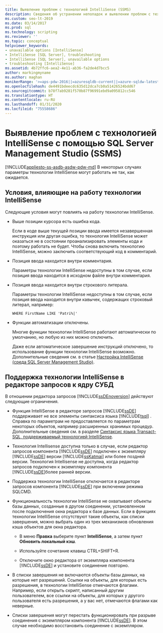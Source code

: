 ```yaml
---
title: Выявление проблем с технологией IntelliSense (SSMS)
description: Сведения об устранении неполадок и выявлении проблем с технологией IntelliSense с помощью SQL Server Management Studio (SSMS).
ms.custom: seo-lt-2019
ms.date: 03/14/2017
ms.prod: sql
ms.technology: scripting
ms.reviewer: ''
ms.topic: conceptual
helpviewer_keywords:
- unavailable options [IntelliSense]
- IntelliSense [SQL Server], troubleshooting
- IntelliSense [SQL Server], unavailable options
- troubleshooting [IntelliSense]
ms.assetid: 4b72ffc6-aea2-4e11-ab36-fa2de4d7bcc5
author: markingmyname
ms.author: maghan
monikerRange: '>=aps-pdw-2016||=azuresqldb-current||=azure-sqldw-latest||>=sql-server-2016||=sqlallproducts-allversions||>=sql-server-linux-2017||=azuresqldb-mi-current'
ms.openlocfilehash: de4491bdeecdc635d12dca7cb0a51426524bdd67
ms.sourcegitcommit: b78f7ab9281f570b87f96991ebd9a095812cc546
ms.translationtype: HT
ms.contentlocale: ru-RU
ms.lasthandoff: 01/31/2020
ms.locfileid: "75558686"
---
```

# <a name="identify-issues-with-intellisense---sql-server-management-studio-ssms"></a>Выявление проблем с технологией IntelliSense с помощью SQL Server Management Studio (SSMS)
[!INCLUDE[appliesto-ss-asdb-asdw-pdw-md](../../includes/appliesto-ss-asdb-asdw-pdw-md.md)]
  В некоторых случаях параметры технологии IntelliSense могут работать не так, как ожидается.  
  
## <a name="conditions-that-affect-intellisense"></a>Условия, влияющие на работу технологии IntelliSense  
 Следующие условия могут повлиять на работу технологии IntelliSense.  
  
-   Выше позиции курсора есть ошибка кода.  
  
     Если в коде выше текущей позиции ввода имеется незавершенная инструкция или другая ошибка, то технология IntelliSense может оказаться не в состоянии проанализировать элементы кода и поэтому работать не будет. Чтобы снова включить технологию IntelliSense, можно заключить соответствующий код в комментарий.  
  
-   Позиция ввода находится внутри комментария.  
  
     Параметры технологии IntelliSense недоступны в том случае, если позиция ввода находится в исходном файле внутри комментария.  
  
-   Позиция ввода находится внутри строкового литерала.  
  
     Параметры технологии IntelliSense недоступны в том случае, если позиция ввода находится внутри кавычек, содержащих строковый литерал, например:  
  
     `WHERE FirstName LIKE 'Patri%|'`  
  
-   Функции автоматизации отключены.  
  
     Многие функции технологии IntelliSense работают автоматически по умолчанию, но любую из них можно отключить.  
  
     Даже если автоматическое завершение инструкций отключено, то использование функции технологии IntelliSense возможно. Дополнительные сведения см. в статье [Настройка IntelliSense (среда SQL Server Management Studio)](../../relational-databases/scripting/configure-intellisense-sql-server-management-studio.md).  
  
## <a name="database-engine-query-intellisense"></a>Поддержка технологии IntelliSense в редакторе запросов к ядру СУБД  
 В отношении редактора запросов [!INCLUDE[ssDEnoversion](../../includes/ssdenoversion-md.md)] действуют следующие ограничения.  
  
-   Функция IntelliSense в редакторе запросов [!INCLUDE[ssDE](../../includes/ssde-md.md)] поддерживает не все элементы синтаксиса языка [!INCLUDE[tsql](../../includes/tsql-md.md)] . Справка по параметрам не предоставляется по параметрам некоторых объектов, например расширенных хранимых процедур. Дополнительные сведения см. в разделе [Синтаксис языка Transact-SQL, поддерживаемый технологией IntelliSense](../../relational-databases/scripting/transact-sql-syntax-supported-by-intellisense.md).  
  
-   Технология Intellisense доступна только в случае, если редактор запросов компонента [!INCLUDE[ssDE](../../includes/ssde-md.md)] подключен к экземпляру [!INCLUDE[ssDE](../../includes/ssde-md.md)] версии [!INCLUDE[ssKatmai](../../includes/sskatmai-md.md)] или более поздней версии. Технология Intellisense не доступна, когда редактор запросов подключен к экземпляру компонента [!INCLUDE[ssDE](../../includes/ssde-md.md)]более ранней версии.  
  
-   Поддержка технологии IntelliSense отключается в редакторе запросов компонента [!INCLUDE[ssDE](../../includes/ssde-md.md)] при включении режима SQLCMD.  
  
-   Функциональность технологии IntelliSense не охватывает объекты базы данных, созданные в другом соединении, установленном после подключения окна редактора к базе данных. Если в функциях технологии IntelliSense отсутствуют такие объекты, как списки завершения, можно выбрать один из трех механизмов обновления кэша объектов для окна редактора.  
  
    -   В меню **Правка** выберите пункт **IntelliSense**, а затем пункт **Обновить локальный кэш**.  
  
    -   Используйте сочетание клавиш CTRL+SHIFT+R.  
  
    -   Отключите окно редактора от экземпляра компонента [!INCLUDE[ssDE](../../includes/ssde-md.md)] и установите соединение повторно.  
  
-   В списки завершения не включаются объекты базы данных, на которые нет разрешений. Ссылки на объекты, для которых есть разрешения, в технологии IntelliSense отмечаются флагами. Например, если открыть скрипт, написанный другим пользователем, все ссылки на объекты, для которых у другого пользователя есть разрешения, а у вас нет, отмечаются флагами как неверные.  
  
-   Списки завершения могут перестать функционировать при разрыве соединения с экземпляром компонента [!INCLUDE[ssDE](../../includes/ssde-md.md)]. В этом случае необходимо восстановить соединение с экземпляром.  
  
  
